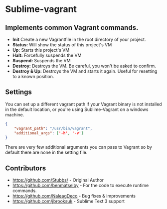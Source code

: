 # Sublime-vagrant

## Implements common Vagrant commands.

- **Init** Create a new Vagrantfile in the root directory of your project.
- **Status:** Will show the status of this project's VM
- **Up:** Starts this project's VM
- **Halt:** Forcefully suspends the VM
- **Suspend:** Suspends the VM
- **Destroy:** Destroys the VM. Be careful, you won't be asked to confirm.
- **Destroy & Up:** Destroys the VM and starts it again. Useful for resetting to a known position.

## Settings

You can set up a different vagrant path if your Vagrant binary is not installed in the default location, or you're using Sublime-Vagrant on a windows machine.

```json
{
    "vagrant_path": "/usr/bin/vagrant",
    "additional_args": ['-h', '-v']
}
```

There are very few additional arguments you can pass to Vagrant so by default there are none in the setting file.

## Contributors
* https://github.com/Stubbs/ - Original Author
* https://github.com/benmatselby - For the code to execute runtime commands.
* https://github.com/NaleagDeco - Bug fixes & improvements
* https://github.com/jbrooksuk - Sublime Text 3 support
